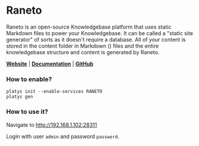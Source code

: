 # Raneto

Raneto is an open-source Knowledgebase platform that uses static Markdown files to power your Knowledgebase. It can be called a "static site generator" of sorts as it doesn't require a database. All of your content is stored in the content folder in Markdown () files and the entire knowledgebase structure and content is generated by Raneto.

**[Website](https://raneto.com/)** | **[Documentation](https://docs.raneto.com/)** | **[GitHub](https://github.com/ryanlelek/Raneto)**

### How to enable?

```
platys init --enable-services RANETO
platys gen
```

### How to use it?

Navigate to <http://192.168.1.102:28311> 

Login with user `admin` and password `password`. 

